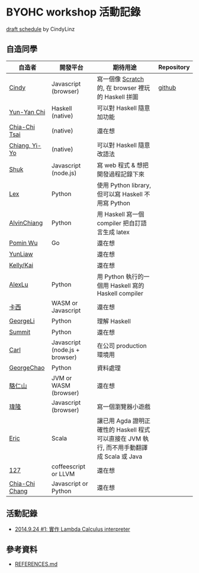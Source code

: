 # BYOHC workshop 活動記錄

[draft schedule](https://gist.github.com/CindyLinz/975dce9755ebeec6e4a5) by CindyLinz

## 自造同學

| 自造者 | 開發平台 | 期待用途 | Repository |
| ------ | -------- | -------- | ---------- |
| [Cindy][CindyLinz] | Javascript (browser) | 寫一個像 [Scratch](https://scratch.mit.edu/) 的, 在 browser 裡玩的 Haskell 拼圖 | [github](https://github.com/CindyLinz/Haskell.js/) |
| [Yun-Yan Chi][jaiyalas] | Haskell (native) | 可以對 Haskell 隨意加功能 |  |
| [Chia-Chi Tsai][rueshyna] | (native) | 還在想 |  |
| [Chiang, Yi-Yo][silverneko] | (native) | 可以對 Haskell 隨意改語法 |  |
| [Shuk][BizShuk] | Javascript (node.js) | 寫 web 程式 & 想把開發過程記錄下來 |  |
| [Lex][LexSong] | Python | 使用 Python library, 但可以寫 Haskell 不用寫 Python |  |
| [AlvinChiang][absolutelyNoWarranty] | Python | 用 Haskell 寫一個 compiler 把自訂語言生成 latex |  |
| [Pomin Wu][pm5] | Go | 還在想 |  |
| [YunLiaw][YunLiaw] |  | 還在想 |  |
| [Kelly/Kai][rasca0027] |  | 還在想 |  |
| [AlexLu][op8867555] | Python | 用 Python 執行的一個用 Haskell 寫的 Haskell compiler |  |
| [卡西][cassi] | WASM or Javascript | 還在想 |  |
| [GeorgeLi][Georgefs] | Python | 理解 Haskell |  |
| [Summit][suensummit] | Python | 還在想 |  |
| [Carl][Carl-Lin] | Javascript (node.js + browser) | 在公司 production 環境用 |  |
| [GeorgeChao][whizzalan] | Python | 資料處理 |  |
| [駱仁山][LCamel] | JVM or WASM (browser) | 還在想 |  |
| [瑋隆][weilongain] | Javascript (browser) | 寫一個瀏覽器小遊戲 |  |
| [Eric][ericpony] | Scala | 讓已用 Agda 證明正確性的 Haskell 程式可以直接在 JVM 執行, 而不用手動翻譯成 Scala 或 Java |  |
| [127][a127a127] | coffeescript or LLVM | 還在想 |  |
| [Chia-Chi Chang][c3h3] | Javascript or Python | 還在想 |  |

[CindyLinz]: https://github.com/CindyLinz/
[jaiyalas]: https://github.com/jaiyalas/
[rueshyna]: https://github.com/rueshyna/
[silverneko]: https://github.com/silverneko/
[BizShuk]: https://github.com/BizShuk/
[LexSong]: https://github.com/LexSong/
[absolutelyNoWarranty]: https://github.com/absolutelyNoWarranty/
[pm5]: https://github.com/pm5/
[YunLiaw]: https://github.com/YunLiaw/
[rasca0027]: https://github.com/rasca0027/
[op8867555]: https://github.com/op8867555/
[cassi]: https://github.com/cassi/
[Georgefs]: https://github.com/Georgefs/
[suensummit]: https://github.com/suensummit/
[Carl-Lin]: https://github.com/Carl-Lin/
[whizzalan]: https://github.com/whizzalan/
[LCamel]: https://github.com/LCamel/
[weilongain]: https://github.com/weilongain/
[ericpony]: https://github.com/ericpony/
[a127a127]: https://github.com/a127a127/
[c3h3]: https://github.com/c3h3/

## 活動記錄

  * [2014.9.24 #1: 實作 Lambda Calculus interpreter](https://github.com/CindyLinz/BYOHC-Workshop/blob/master/workshop-2015.9.24.md)

## 參考資料

  * [REFERENCES.md](https://github.com/CindyLinz/BYOHC-Workshop/blob/master/REFERENCES.md)
